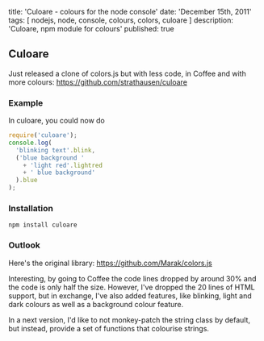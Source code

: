 title: 'Culoare - colours for the node console'
date: 'December 15th, 2011'
tags: [ nodejs, node, console, colours, colors, culoare ]
description: 'Culoare, npm module for colours'
published: true


## Culoare

Just released a clone of colors.js but with less code, in Coffee and with more colours:
https://github.com/strathausen/culoare

### Example

In culoare, you could now do

```js
require('culoare');
console.log(
  'blinking text'.blink,
  ('blue background '
    + 'light red'.lightred
    + ' blue background'
  ).blue
);
```

### Installation

    npm install culoare

### Outlook

Here's the original library:
https://github.com/Marak/colors.js

Interesting, by going to Coffee the code lines dropped by around 30% and the code is only half the size. However, I've dropped the 20 lines of HTML support, but in exchange, I've also added features, like blinking, light and dark colours as well as a background colour feature.

In a next version, I'd like to not monkey-patch the string class by default, but instead, provide a set of functions that colourise strings.
